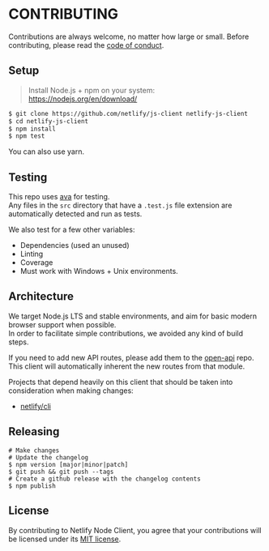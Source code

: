 # CONTRIBUTING

Contributions are always welcome, no matter how large or small. Before contributing,
please read the [code of conduct](CODE_OF_CONDUCT.md).

## Setup

> Install Node.js + npm on your system: https://nodejs.org/en/download/

```sh
$ git clone https://github.com/netlify/js-client netlify-js-client
$ cd netlify-js-client
$ npm install
$ npm test
```

You can also use yarn.

## Testing

This repo uses [ava](https://github.com/avajs/ava) for testing.  
Any files in the `src` directory that have a `.test.js` file extension are automatically detected and run as tests.

We also test for a few other variables:

- Dependencies (used an unused)
- Linting
- Coverage
- Must work with Windows + Unix environments.

## Architecture

We target Node.js LTS and stable environments, and aim for basic modern browser support when possible.  
In order to facilitate simple contributions, we avoided any kind of build steps.

If you need to add new API routes, please add them to the [open-api](https://github.com/netlify/open-api) repo. 
This client will automatically inherent the new routes from that module.

Projects that depend heavily on this client that should be taken into consideration when making changes:

- [netlify/cli](https://github.com/netlify/cli)

## Releasing

```console
# Make changes
# Update the changelog
$ npm version [major|minor|patch]
$ git push && git push --tags
# Create a github release with the changelog contents 
$ npm publish
```

## License

By contributing to Netlify Node Client, you agree that your contributions will be licensed
under its [MIT license](LICENSE).
